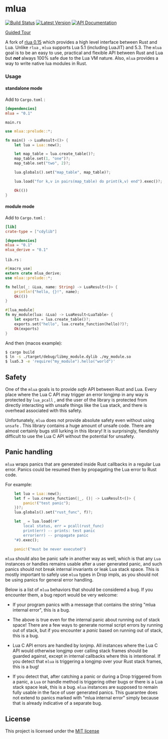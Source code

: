# mlua
[![Build Status]][circleci] [![Latest Version]][crates.io] [![API Documentation]][docs.rs]

[Build Status]: https://img.shields.io/circleci/project/github/khvzak/mlua.svg
[circleci]: https://circleci.com/gh/khvzak/mlua
[Latest Version]: https://img.shields.io/crates/v/mlua.svg
[crates.io]: https://crates.io/crates/mlua
[API Documentation]: https://docs.rs/mlua/badge.svg
[docs.rs]: https://docs.rs/mlua

[Guided Tour](examples/guided_tour.rs)

A fork of [rlua 0.15](https://github.com/kyren/rlua/tree/0.15.3) which provides a high level
interface between Rust and Lua. Unlike `rlua` , `mlua` supports Lua 5.1 (including LuaJIT) and 5.3.
The `mlua` goal is to be an easy to use, practical and flexible API between Rust and Lua but
*__not__* always 100% safe due to the Lua VM nature. Also, `mlua` provides a way to write native lua
modules in Rust.

### Usage

#### standalone mode
Add to `Cargo.toml` :

``` toml
[dependencies]
mlua = "0.1"
```

`main.rs`

``` rust
use mlua::prelude::*;

fn main() -> LuaResult<()> {
    let lua = Lua::new();

    let map_table = lua.create_table()?;
    map_table.set(1, "one")?;
    map_table.set("two", 2)?;

    lua.globals().set("map_table", map_table)?;

    lua.load("for k,v in pairs(map_table) do print(k,v) end").exec()?;

    Ok(())
}
```

#### module mode

Add to `Cargo.toml` :

``` toml
[lib]
crate-type = ["cdylib"]

[dependencies]
mlua = "0.1"
mlua_derive = "0.1"
```

`lib.rs` :

``` rust
#[macro_use]
extern crate mlua_derive;
use mlua::prelude::*;

fn hello(_: &Lua, name: String) -> LuaResult<()> {
    println!("hello, {}!", name);
    Ok(())
}

#[lua_module]
fn my_module(lua: &Lua) -> LuaResult<LuaTable> {
    let exports = lua.create_table()?;
    exports.set("hello", lua.create_function(hello)?)?;
    Ok(exports)
}
```

And then (macos example):

``` sh
$ cargo build
$ ln -s ./target/debug/libmy_module.dylib ./my_module.so
$ lua5.3 -e 'require("my_module").hello("world")'
```

## Safety

One of the `mlua` goals is to provide *safe* API between Rust and Lua.
Every place where the Lua C API may trigger an error longjmp
in any way is protected by `lua_pcall` , and the user of the library is protected
from directly interacting with unsafe things like the Lua stack, and there is
overhead associated with this safety.

Unfortunately, `mlua` does not provide absolute safety even without using `unsafe` .
This library contains a huge amount of unsafe code. There are almost
certainly bugs still lurking in this library!  It is surprisingly, fiendishly
difficult to use the Lua C API without the potential for unsafety.

## Panic handling

`mlua` wraps panics that are generated inside Rust callbacks in a regular Lua error. Panics could be
resumed then by propagating the Lua error to Rust code.

For example:
``` rust
    let lua = Lua::new();
    let f = lua.create_function(|_, ()| -> LuaResult<()> {
        panic!("test panic");
    })?;
    lua.globals().set("rust_func", f)?;

    let _ = lua.load(r#"
        local status, err = pcall(rust_func)
        print(err) -- prints: test panic
        error(err) -- propagate panic
    "#).exec();

    panic!("must be never executed")
```

`mlua` should also be panic safe in another way as well, which is that any `Lua`
instances or handles remains usable after a user generated panic, and such
panics should not break internal invariants or leak Lua stack space. This is
mostly important to safely use `mlua` types in Drop impls, as you should not be
using panics for general error handling.

Below is a list of `mlua` behaviors that should be considered a bug.
If you encounter them, a bug report would be very welcome:

  + If your program panics with a message that contains the string "mlua internal error", this is a  bug.

  + The above is true even for the internal panic about running out of stack space!  There are a few ways to generate normal script errors by running out of stack, but if you encounter a *panic* based on running out of stack, this is a bug.

  + Lua C API errors are handled by lonjmp. All instances where the Lua C API would otherwise longjmp over calling stack frames should be guarded against, except in internal callbacks where this is intentional. If you detect that `mlua` is triggering a longjmp over your Rust stack frames, this is a bug!

  + If you detect that, after catching a panic or during a Drop triggered from a panic, a `Lua` or handle method is triggering other bugs or there is a Lua stack space leak, this is a bug. `mlua` instances are supposed to remain fully usable in the face of user generated panics. This guarantee does not extend to panics marked with "mlua internal error" simply because that is already indicative of a separate bug.

## License

This project is licensed under the [MIT license](LICENSE)

